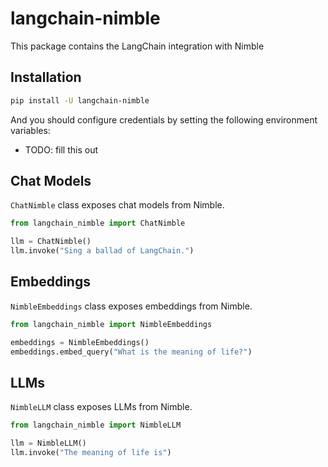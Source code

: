 # langchain-nimble

This package contains the LangChain integration with Nimble

## Installation

```bash
pip install -U langchain-nimble
```

And you should configure credentials by setting the following environment variables:

* TODO: fill this out

## Chat Models

`ChatNimble` class exposes chat models from Nimble.

```python
from langchain_nimble import ChatNimble

llm = ChatNimble()
llm.invoke("Sing a ballad of LangChain.")
```

## Embeddings

`NimbleEmbeddings` class exposes embeddings from Nimble.

```python
from langchain_nimble import NimbleEmbeddings

embeddings = NimbleEmbeddings()
embeddings.embed_query("What is the meaning of life?")
```

## LLMs
`NimbleLLM` class exposes LLMs from Nimble.

```python
from langchain_nimble import NimbleLLM

llm = NimbleLLM()
llm.invoke("The meaning of life is")
```
